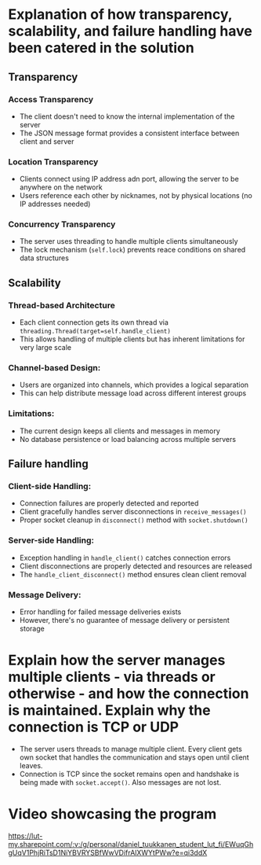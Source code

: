 # Explanation of how transparency, scalability, and failure handling have been catered in the solution

## Transparency

### Access Transparency

- The client doesn't need to know the internal implementation of the server
- The JSON message format provides a consistent interface between client and server

### Location Transparency

- Clients connect using IP address adn port, allowing the server to be anywhere on the network
- Users reference each other by nicknames, not by physical locations (no IP addresses needed)

### Concurrency Transparency

- The server uses threading to handle multiple clients simultaneously
- The lock mechanism (`self.lock`) prevents reace conditions on shared data structures

## Scalability

### Thread-based Architecture

- Each client connection gets its own thread via `threading.Thread(target=self.handle_client)`
- This allows handling of multiple clients but has inherent limitations for very large scale

### Channel-based Design:

- Users are organized into channels, which provides a logical separation
- This can help distribute message load across different interest groups

### Limitations:

- The current design keeps all clients and messages in memory
- No database persistence or load balancing across multiple servers

## Failure handling

### Client-side Handling:

- Connection failures are properly detected and reported
- Client gracefully handles server disconnections in `receive_messages()`
- Proper socket cleanup in `disconnect()` method with `socket.shutdown()`

### Server-side Handling:

- Exception handling in `handle_client()` catches connection errors
- Client disconnections are properly detected and resources are released
- The `handle_client_disconnect()` method ensures clean client removal

### Message Delivery:

- Error handling for failed message deliveries exists
- However, there's no guarantee of message delivery or persistent storage

# Explain how the server manages multiple clients - via threads or otherwise - and how the connection is maintained. Explain why the connection is TCP or UDP

- The server users threads to manage multiple client. Every client gets own socket that handles the communication and stays open until client leaves.
- Connection is TCP since the socket remains open and handshake is being made with `socket.accept()`. Also messages are not lost.

# Video showcasing the program

https://lut-my.sharepoint.com/:v:/g/personal/daniel_tuukkanen_student_lut_fi/EWuqGhgUqV1PhjRiTsD1NiYBVRYSBfWwVDifrAlXWYtPWw?e=qi3ddX
